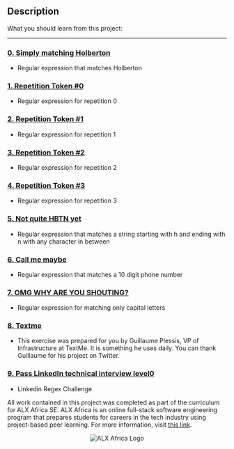 ## Description
What you should learn from this project:

---

### [0. Simply matching Holberton](./0-simply_match_holberton.rb)
* Regular expression that matches Holberton


### [1. Repetition Token #0](./1-repetition_token_0.rb)
* Regular expression for repetition 0


### [2. Repetition Token #1](./2-repetition_token_1.rb)
* Regular expression for repetition 1


### [3. Repetition Token #2](./3-repetition_token_2.rb)
* Regular expression for repetition 2


### [4. Repetition Token #3](./4-repetition_token_3.rb)
* Regular expression for repetition 3


### [5. Not quite HBTN yet](./5-beginning_and_end.rb)
* Regular expression that matches a string starting with h and ending with n with any character in between


### [6. Call me maybe](./6-phone_number.rb)
* Regular expression that matches a 10 digit phone number


### [7. OMG WHY ARE YOU SHOUTING?](./7-OMG_WHY_ARE_YOU_SHOUTING.rb)
* Regular expression for matching only capital letters


### [8. Textme](./100-textme.rb)
* This exercise was prepared for you by Guillaume Plessis, VP of Infrastructure at TextMe. It is something he uses daily. You can thank Guillaume for his project on Twitter.


### [9. Pass LinkedIn technical interview level0](./101-passed_linkedin_regex_challenge.jpg)
* Linkedin Regex Challenge

All work contained in this project was completed as part of the curriculum for ALX Africa SE. ALX Africa is an online full-stack software engineering program that prepares students for careers in the tech industry using project-based peer learning. For more information, visit [this link](https://www.alxafrica.com//).


<p align="center">
  <img src="http://www.alxafrica.com/wp-content/uploads/2022/01/header-logo.png"
    alt="ALX Africa Logo"
  >
  </p>

